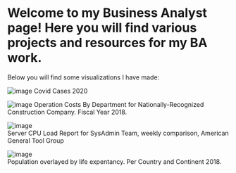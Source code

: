 # Welcome to my Business Analyst page! Here you will find various projects and resources for my BA work.  

Below you will find some visualizations I have made:


![image](https://github.com/zeshawnahmed/IT-Business-Analyst-Work/assets/3903498/42af4286-d6d7-4098-9c4d-4b4a6460728a)
Covid Cases 2020 

![image](https://github.com/zeshawnahmed/IT-Business-Analyst-Work/assets/3903498/f52ba261-a191-40fc-80b0-36aa92d73bbb)
Operation Costs By Department for Nationally-Recognized Construction Company. Fiscal Year 2018. 

![image](https://github.com/zeshawnahmed/IT-Business-Analyst-Work/assets/3903498/12f1ec60-a483-41ea-b79c-f179d7193b10) <br>
Server CPU Load Report for SysAdmin Team, weekly comparison, American General Tool Group

![image](https://github.com/zeshawnahmed/IT-Business-Analyst-Work/assets/3903498/a62832fe-2235-4a6b-8d65-a072e084097b) <br>
Population overlayed by life expentancy. Per Country and Continent 2018. 
